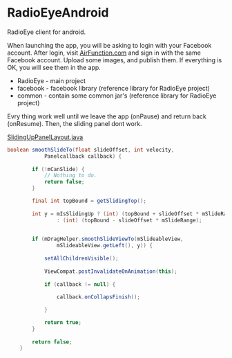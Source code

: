 RadioEyeAndroid
===============
RadioEye client for android.
 
When launching the app, you will be asking to login with your Facebook account.
After login, visit [AirFunction.com](http://airfunction.com/) and sign in with the same Facebook account.
Upload some images, and publish them. If everything is OK, you will see them in the app.


- RadioEye - main project
- facebook - facebook library (reference library for RadioEye project)
- common   - contain some common jar's (reference library for RadioEye project)


Evry thing work well until we leave the app (onPause) and return back (onResume).
Then, the sliding panel dont work.



[SlidingUpPanelLayout.java](https://github.com/yakirp/RadioEyeAndroid/blob/master/RadioEye/src/com/radioeye/ui/SlidingUpPanelLayout.java#L113)

```java
boolean smoothSlideTo(float slideOffset, int velocity,
			Panelcallback callback) {
	 
		if (!mCanSlide) {
			// Nothing to do.
	  		return false;
		}

		final int topBound = getSlidingTop();
		
		int y = mIsSlidingUp ? (int) (topBound + slideOffset * mSlideRange)
				: (int) (topBound - slideOffset * mSlideRange);

	 
		if (mDragHelper.smoothSlideViewTo(mSlideableView,
				mSlideableView.getLeft(), y)) {
	 
			setAllChildrenVisible();
	 
			ViewCompat.postInvalidateOnAnimation(this);
	 
			if (callback != null) {
	 
				callback.onCollapsFinish();
		 
			}

			return true;
		}
		
		return false;
	}
 
```
